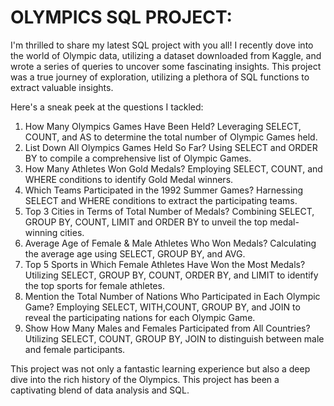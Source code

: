 # OLYMPICS SQL PROJECT:
I'm thrilled to share my latest SQL project with you all!
I recently dove into the world of Olympic data, utilizing a dataset downloaded from Kaggle, and wrote a series of queries to uncover some fascinating insights. This project was a true journey of exploration, utilizing a plethora of SQL functions to extract valuable insights.

Here's a sneak peek at the questions I tackled:
1. How Many Olympics Games Have Been Held?
Leveraging SELECT, COUNT, and AS to determine the total number of Olympic Games held.
2. List Down All Olympics Games Held So Far?
Using SELECT and ORDER BY to compile a comprehensive list of Olympic Games.
3. How Many Athletes Won Gold Medals?
Employing SELECT, COUNT, and WHERE conditions to identify Gold Medal winners.
4. Which Teams Participated in the 1992 Summer Games?
Harnessing SELECT and WHERE conditions to extract the participating teams.
5. Top 3 Cities in Terms of Total Number of Medals?
Combining SELECT, GROUP BY, COUNT, LIMIT and ORDER BY to unveil the top medal-winning cities.
6. Average Age of Female & Male Athletes Who Won Medals?
Calculating the average age using SELECT, GROUP BY, and AVG.
7. Top 5 Sports in Which Female Athletes Have Won the Most Medals?
Utilizing SELECT, GROUP BY, COUNT, ORDER BY, and LIMIT to identify the top sports for female athletes.
8. Mention the Total Number of Nations Who Participated in Each Olympic Game?
Employing SELECT, WITH,COUNT, GROUP BY, and JOIN to reveal the participating nations for each Olympic Game.
9. Show How Many Males and Females Participated from All Countries?
Utilizing SELECT, COUNT, GROUP BY, JOIN to distinguish between male and female participants.


This project was not only a fantastic learning experience but also a deep dive into the rich history of the Olympics. This project has been a captivating blend of data analysis and SQL.
